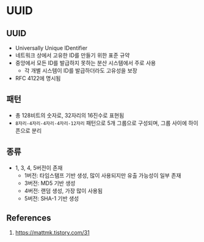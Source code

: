 # UUID

## UUID

- Universally Unique IDentifier
- 네트워크 상에서 고유한 ID를 만들기 위한 표준 규약
- 중앙에서 모든 ID를 발급하지 못하는 분산 시스템에서 주로 사용
  - 각 개별 시스템이 ID를 발급하더라도 고유성을 보장
- RFC 4122에 명시됨

## 패턴

- 총 128비트의 숫자로, 32자리의 16진수로 표현됨
- `8자리-4자리-4자리-4자리-12자리` 패턴으로 5개 그룹으로 구성되며, 그룹 사이에 하이픈으로 분리

## 종류

- 1, 3, 4, 5버전이 존재
  - 1버전: 타임스탬프 기반 생성, 많이 사용되지만 유출 가능성이 일부 존재
  - 3버전: MD5 기반 생성
  - 4버전: 랜덤 생성, 가장 많이 사용됨
  - 5버전: SHA-1 기반 생성

## References

1. https://mattmk.tistory.com/31
